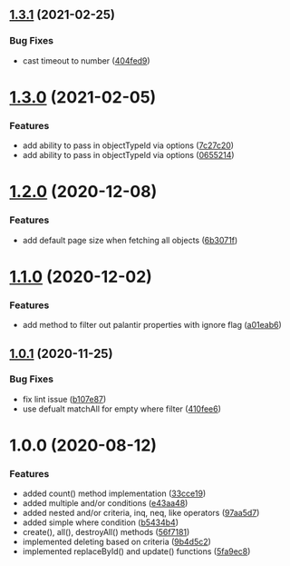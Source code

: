 ## [1.3.1](https://github.com/LabShare/loopback-connector-palantir/compare/v1.3.0...v1.3.1) (2021-02-25)


### Bug Fixes

* cast timeout to number ([404fed9](https://github.com/LabShare/loopback-connector-palantir/commit/404fed92fd9a90268199a97e84c88cafccca4a08))

# [1.3.0](https://github.com/LabShare/loopback-connector-palantir/compare/v1.2.0...v1.3.0) (2021-02-05)


### Features

* add ability to pass in objectTypeId via options ([7c27c20](https://github.com/LabShare/loopback-connector-palantir/commit/7c27c200b1069999a1742a2f2ca19b8c237171f1))
* add ability to pass in objectTypeId via options ([0655214](https://github.com/LabShare/loopback-connector-palantir/commit/065521456b4e7cd4f7a8f676b324b2d6ea8b011c))

# [1.2.0](https://github.com/LabShare/loopback-connector-palantir/compare/v1.1.0...v1.2.0) (2020-12-08)


### Features

* add default page size when fetching all objects ([6b3071f](https://github.com/LabShare/loopback-connector-palantir/commit/6b3071fed1f537e8f46e9d5882cdb3fa8efe4222))

# [1.1.0](https://github.com/LabShare/loopback-connector-palantir/compare/v1.0.1...v1.1.0) (2020-12-02)


### Features

* add method to filter out palantir properties with ignore flag ([a01eab6](https://github.com/LabShare/loopback-connector-palantir/commit/a01eab6429939b637fa2449708b9226fa1630605))

## [1.0.1](https://github.com/LabShare/loopback-connector-palantir/compare/v1.0.0...v1.0.1) (2020-11-25)


### Bug Fixes

* fix lint issue ([b107e87](https://github.com/LabShare/loopback-connector-palantir/commit/b107e879bc050d4cab4086da2ac2376a1a986ca0))
* use defualt matchAll for empty where filter ([410fee6](https://github.com/LabShare/loopback-connector-palantir/commit/410fee6e8a048b0464f33665b196c04116f07668))

# 1.0.0 (2020-08-12)


### Features

* added count() method implementation ([33cce19](https://github.com/LabShare/loopback-connector-palantir/commit/33cce19b0b411c90958097ea1dbc8bea379dd533))
* added multiple and/or conditions ([e43aa48](https://github.com/LabShare/loopback-connector-palantir/commit/e43aa484da38207bbd51f14de677d96909e4d6b2))
* added nested and/or criteria, inq, neq, like operators ([97aa5d7](https://github.com/LabShare/loopback-connector-palantir/commit/97aa5d71ecd693ee5447062671bdaaeb7b954805))
* added simple where condition ([b5434b4](https://github.com/LabShare/loopback-connector-palantir/commit/b5434b47c9a213bf6d6ad9f97eb700ed673554a9))
* create(), all(), destroyAll() methods ([56f7181](https://github.com/LabShare/loopback-connector-palantir/commit/56f7181f63c464bd3bbdc169c3da5199c68007c6))
* implemented deleting based on criteria ([9b4d5c2](https://github.com/LabShare/loopback-connector-palantir/commit/9b4d5c2139ab902a74578f9763e054c9ca084da9))
* implemented replaceById() and update() functions ([5fa9ec8](https://github.com/LabShare/loopback-connector-palantir/commit/5fa9ec85fba21b02f8c773dace3548c34a12be55))
